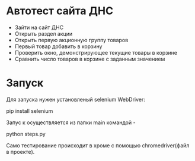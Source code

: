 # Автотест сайта ДНС

- Зайти на сайт ДНС
- Открыть раздел акции
- Открыть первую акционную группу товаров
- Первый товар добавить в корзину
- Проверить окно, демонстрирующее текущие товары в корзине
- Сравнить число товаров в корзине с заданным значением

# Запуск

Для запуска нужен установленый selenium WebDriver:

pip install selenium

Запус к осуществляется из папки main командой -

python steps.py

Само тестирование происходит в хроме с помощью chromedriver(файл в проекте).
